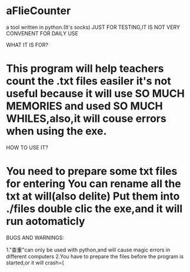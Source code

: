 # aFlieCounter
a tool written in python.(It's socks)
JUST FOR TESTING,IT IS NOT VERY CONVENENT FOR DAILY USE

WHAT IT IS FOR?

This program will help teachers count the .txt files easiler
it's not useful because it will use SO MUCH MEMORIES and used SO MUCH WHILES,also,it will couse errors when using the exe.
=================================================
HOW TO USE IT?

You need to prepare some txt files for entering
You can rename all the txt at will(also delite)
Put them into ./files
double clic the exe,and it will run aotomaticly
=================================================
BUGS AND WARNINGS:

1."查重"can only be used with python,and will cause magic errors in different computers
2.You have to prepare the files before the program is started,or it will crash=(
